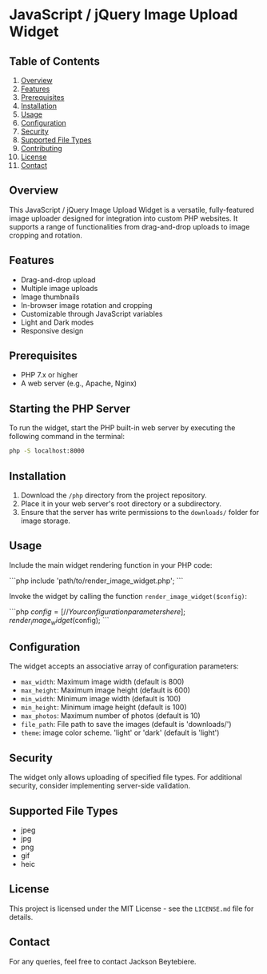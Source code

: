 # JavaScript / jQuery Image Upload Widget

## Table of Contents

1. [Overview](#overview)
2. [Features](#features)
3. [Prerequisites](#prerequisites)
4. [Installation](#installation)
5. [Usage](#usage)
6. [Configuration](#configuration)
7. [Security](#security)
8. [Supported File Types](#supported-file-types)
9. [Contributing](#contributing)
10. [License](#license)
11. [Contact](#contact)

## Overview

This JavaScript / jQuery Image Upload Widget is a versatile, fully-featured image uploader designed for integration into custom PHP websites. It supports a range of functionalities from drag-and-drop uploads to image cropping and rotation. 

## Features

- Drag-and-drop upload
- Multiple image uploads
- Image thumbnails
- In-browser image rotation and cropping
- Customizable through JavaScript variables
- Light and Dark modes
- Responsive design

## Prerequisites

- PHP 7.x or higher
- A web server (e.g., Apache, Nginx)

## Starting the PHP Server

To run the widget, start the PHP built-in web server by executing the following command in the terminal:

```bash
php -S localhost:8000
```

## Installation

1. Download the `/php` directory from the project repository.
2. Place it in your web server's root directory or a subdirectory.
3. Ensure that the server has write permissions to the `downloads/` folder for image storage.

## Usage

Include the main widget rendering function in your PHP code:

\`\`\`php
include 'path/to/render_image_widget.php';
\`\`\`

Invoke the widget by calling the function `render_image_widget($config)`:

\`\`\`php
$config = [
    // Your configuration parameters here
];
render_image_widget($config);
\`\`\`

## Configuration

The widget accepts an associative array of configuration parameters:

- `max_width`: Maximum image width (default is 800)
- `max_height`: Maximum image height (default is 600)
- `min_width`: Minimum image width (default is 100)
- `min_height`: Minimum image height (default is 100)
- `max_photos`: Maximum number of photos (default is 10)
- `file_path`: File path to save the images (default is 'downloads/')
- `theme`: image color scheme. 'light' or 'dark' (default is 'light')

## Security

The widget only allows uploading of specified file types. For additional security, consider implementing server-side validation.

## Supported File Types

- jpeg
- jpg
- png
- gif
- heic

## License

This project is licensed under the MIT License - see the `LICENSE.md` file for details.

## Contact

For any queries, feel free to contact Jackson Beytebiere.
